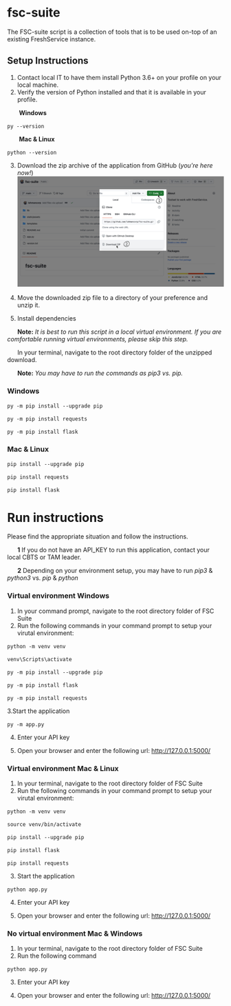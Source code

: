 # fsc-suite
The FSC-suite script is a collection of tools that is to be used on-top of an existing FreshService instance.

## Setup Instructions
1. Contact local IT to have them install Python 3.6+ on your profile on your local machine.
2. Verify the version of Python installed and that it is available in your profile.

&nbsp;&nbsp;&nbsp;&nbsp;&nbsp;&nbsp; **Windows**
```
py --version
```

&nbsp;&nbsp;&nbsp;&nbsp;&nbsp;&nbsp; **Mac & Linux**
```
python --version
```
   
3. Download the zip archive of the application from GitHub (_you're here now!_)
![Screenshot of a comment on a GitHub issue showing an image, added in the Markdown, of an Octocat smiling and raising a tentacle.](static/assets/images/download_instructions.jpg)

4. Move the downloaded zip file to a directory of your preference and unzip it.
   
5. Install dependencies
   
&nbsp;&nbsp;&nbsp;&nbsp;&nbsp;&nbsp;**Note:** _It is best to run this script in a local virtual environment.  If you are comfortable running virtual environments, please skip this step._

&nbsp;&nbsp;&nbsp;&nbsp;&nbsp;&nbsp;In your terminal, navigate to the root directory folder of the unzipped download.

&nbsp;&nbsp;&nbsp;&nbsp;&nbsp;&nbsp;**Note:** _You may have to run the commands as pip3 vs. pip._

### Windows
```
py -m pip install --upgrade pip
```
```
py -m pip install requests
```
```
py -m pip install flask
```

### Mac & Linux
```
pip install --upgrade pip
```
```
pip install requests
```
```
pip install flask
```

# Run instructions 
Please find the appropriate situation and follow the instructions.

&nbsp;&nbsp;&nbsp;&nbsp;&nbsp;&nbsp;**1** If you do not have an API_KEY to run this application, contact your local CBTS or TAM leader.

&nbsp;&nbsp;&nbsp;&nbsp;&nbsp;&nbsp;**2** Depending on your environment setup, you may have to run _pip3_ & _python3_ vs. _pip_ & _python_



### Virtual environment Windows
1. In your command prompt, navigate to the root directory folder of FSC Suite
2. Run the following commands in your command prompt to setup your virutal environment:

```
python -m venv venv
```
```
venv\Scripts\activate
```
```
py -m pip install --upgrade pip
```
```
py -m pip install flask
```
```
py -m pip install requests
```

3.Start the application
```
py -m app.py
```
4. Enter your API key

5. Open your browser and enter the following url: http://127.0.0.1:5000/



### Virtual environment Mac & Linux
1. In your terminal, navigate to the root directory folder of FSC Suite
2. Run the following commands in your command prompt to setup your virutal environment:
```
python -m venv venv
```
```
source venv/bin/activate
```
```
pip install --upgrade pip
```
```
pip install flask
```
```
pip install requests
```
3. Start the application
```
python app.py
```
4. Enter your API key

5. Open your browser and enter the following url: http://127.0.0.1:5000/



### No virtual environment Mac & Windows
1. In your terminal, navigate to the root directory folder of FSC Suite
2. Run the following command
```
python app.py
```
3. Enter your API key
   
4. Open your browser and enter the following url: http://127.0.0.1:5000/

